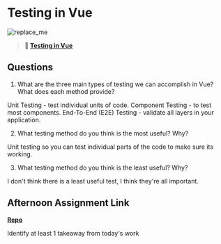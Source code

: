 # Testing in Vue

![replace_me](https://codeworks.blob.core.windows.net/public/assets/img/illustrations/placeholder.svg)

> **📖 [Testing in Vue](https://codeworksacademy.com/fs-student-guide/resources/wk8-9/04-Vue-Testing)**

## Questions

1. What are the three main types of testing we can accomplish in Vue? What does each method provide?

Unit Testing - test individual units of code.
Component Testing - to test most components.
End-To-End (E2E) Testing - validate all layers in your application.

2. What testing method do you think is the most useful? Why?

Unit testing so you can test individual parts of the code to make sure its working.

3. What testing method do you think is the least useful? Why?

I don't think there is a least useful test, I think they're all important.

## Afternoon Assignment Link

**[Repo](https://github.com/zachrasmussen/<ASSIGNMENT_REPO>)**

Identify at least 1 takeaway from today's work
